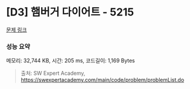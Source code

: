 # [D3] 햄버거 다이어트 - 5215 

[문제 링크](https://swexpertacademy.com/main/code/problem/problemDetail.do?contestProbId=AWT-lPB6dHUDFAVT) 

### 성능 요약

메모리: 32,744 KB, 시간: 205 ms, 코드길이: 1,169 Bytes



> 출처: SW Expert Academy, https://swexpertacademy.com/main/code/problem/problemList.do